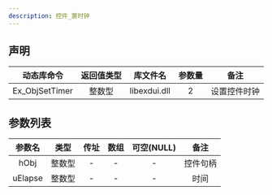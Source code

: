 ```yaml
---
description: 控件_置时钟
---
```





## 声明

|   动态库命令   | 返回值类型 |   库文件名   | 参数量 |     备注     |
| :------------: | :--------: | :----------: | :----: | :----------: |
| Ex_ObjSetTimer |   整数型   | libexdui.dll |   2    | 设置控件时钟 |

## 参数列表

| 参数名  |  类型  | 传址 | 数组 | 可空(NULL) |   备注   |
| :-----: | :----: | :--: | :--: | :--------: | :------: |
|  hObj   | 整数型 |  -   |  -   |     -      | 控件句柄 |
| uElapse | 整数型 |  -   |  -   |     -      |   时间   |
